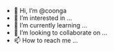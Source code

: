 - 👋 Hi, I’m @coonga
- 👀 I’m interested in ...
- 🌱 I’m currently learning ...
- 💞️ I’m looking to collaborate on ...
- 📫 How to reach me ...

<!---
coonga/coonga is a ✨ special ✨ repository because its `README.md` (this file) appears on your GitHub profile.
You can click the Preview link to take a look at your changes.
--->
